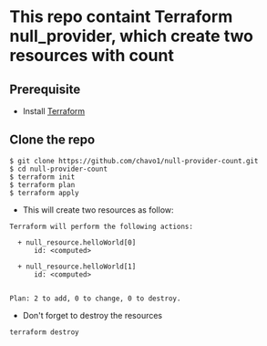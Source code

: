 # This repo containt Terraform null_provider, which create two resources with count

## Prerequisite

  - Install [Terraform](https://www.terraform.io/guides/index.html)

## Clone the repo
```
$ git clone https://github.com/chavo1/null-provider-count.git
$ cd null-provider-count
$ terraform init
$ terraform plan
$ terraform apply
```
- This will create two resources as follow:
```
Terraform will perform the following actions:

  + null_resource.helloWorld[0]
      id: <computed>

  + null_resource.helloWorld[1]
      id: <computed>


Plan: 2 to add, 0 to change, 0 to destroy.
```
- Don't forget to destroy the resources
```
terraform destroy
```
